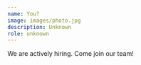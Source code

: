 ```yaml
---
name: You?
image: images/photo.jpg
description: Unknown
role: unknown
---
```


We are actively hiring. Come join our team!
